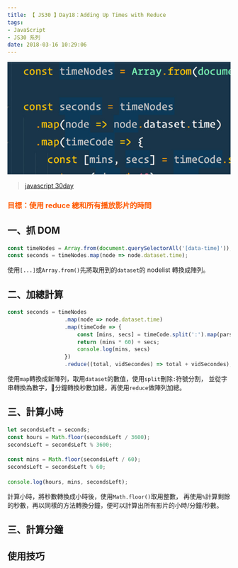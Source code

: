 ```yaml
---
title: 【 JS30 】Day18：Adding Up Times with Reduce
tags:
- JavaScript
- JS30 系列
date: 2018-03-16 10:29:06
---
```

![](/img/js30day/small17.jpg)

> [javascript 30day](https://javascript30.com/)

<!-- more -->

### <span style="color:#ff5900">目標：使用 reduce 總和所有播放影片的時間</span>

## 一、抓 DOM
```js
const timeNodes = Array.from(document.querySelectorAll('[data-time]'));
const seconds = timeNodes.map(node => node.dataset.time);
```
使用`[...]`或`Array.from()`先將取用到的`dataset`的 nodelist 轉換成陣列。

## 二、加總計算

```js
const seconds = timeNodes
                  .map(node => node.dataset.time)
                  .map(timeCode => {
                      const [mins, secs] = timeCode.split(':').map(parseFloat);
                      return (mins * 60) + secs;
                      console.log(mins, secs)
                  })
                  .reduce((total, vidSecondes) => total + vidSecondes);
```
使用`map`轉換成新陣列，取用`dataset`的數值，使用`split`刪除`:`符號分割，
並從字串轉換為數字，分鐘轉換秒數加總，再使用`reduce`做陣列加總。

## 三、計算小時

```js
let secondsLeft = seconds;
const hours = Math.floor(secondsLeft / 3600);
secondsLeft = secondsLeft % 3600;

const mins = Math.floor(secondsLeft / 60);
secondsLeft = secondsLeft % 60;

console.log(hours, mins, secondsLeft);
```
計算小時，將秒數轉換成小時後，使用`Math.floor()`取用整數，
再使用`%`計算剩餘的秒數，再以同樣的方法轉換分鐘，便可以計算出所有影片的小時/分鐘/秒數。

## 三、計算分鐘

## 使用技巧